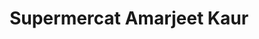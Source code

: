 ---
title: "Supermercat Amarjeet Kaur"
url: /angles/supermercat-amarjeet-kaur/
shop: supermercado
---
